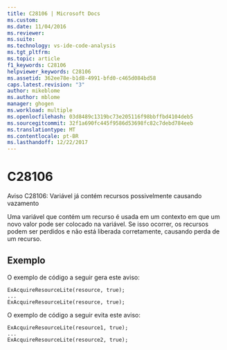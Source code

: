 ```yaml
---
title: C28106 | Microsoft Docs
ms.custom: 
ms.date: 11/04/2016
ms.reviewer: 
ms.suite: 
ms.technology: vs-ide-code-analysis
ms.tgt_pltfrm: 
ms.topic: article
f1_keywords: C28106
helpviewer_keywords: C28106
ms.assetid: 362ee78e-b1d8-4991-bfd0-c465d084bd58
caps.latest.revision: "3"
author: mikeblome
ms.author: mblome
manager: ghogen
ms.workload: multiple
ms.openlocfilehash: 03d8489c1319bc73e205116f98bbffbd4104deb5
ms.sourcegitcommit: 32f1a690fc445f9586d53698fc82c7debd784eeb
ms.translationtype: MT
ms.contentlocale: pt-BR
ms.lasthandoff: 12/22/2017
---
```

# <a name="c28106"></a>C28106
Aviso C28106: Variável já contém recursos possivelmente causando vazamento  
  
 Uma variável que contém um recurso é usada em um contexto em que um novo valor pode ser colocado na variável. Se isso ocorrer, os recursos podem ser perdidos e não está liberada corretamente, causando perda de um recurso.  
  
## <a name="example"></a>Exemplo  
 O exemplo de código a seguir gera este aviso:  
  
```  
ExAcquireResourceLite(resource, true);  
...  
ExAcquireResourceLite(resource, true);  
```  
  
 O exemplo de código a seguir evita este aviso:  
  
```  
ExAcquireResourceLite(resource1, true);  
...  
ExAcquireResourceLite(resource2, true);  
```